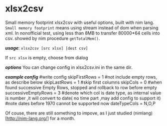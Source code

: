 # xlsx2csv
Small memory footprint xlsx2csv with useful options, built with nim lang.
`Small memory footprint` means using stream instead of dom when parsing xml. In nonofficial test, using less than 8MB to transfer 80000*64 cells into csv. showed by nim procedure `getTotalMem()`.

***usage***: 
 `xlsx2csv [src xlsx] [dest csv]`

If `src xlsx` is empty, choose from dialog

***options*** 
You can change config in xlsx2csv.ini in the same dir.

***example config***
#write config
skipFirstRows = 1
#not include empty rows, as describe below
skipLastRows = 1
#skip first columns
skipCols = 0
#when found successive Empty Rows, stopped and rollback to row before empty
successiveEmptyRows = 3
#denote which col is date type, as internal value is number ,it will convert to date( no time part ,may add config to support it) 
#note dates before 1970 cannot be supported now
dateTypeCols = N,O,P

Of couse, there are still something to impove, as I just studied (nimlang)[http://nim-lang.org/] for a month.
